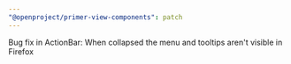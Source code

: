 ```yaml
---
"@openproject/primer-view-components": patch
---
```


Bug fix in ActionBar: When collapsed the menu and tooltips aren't visible in Firefox
